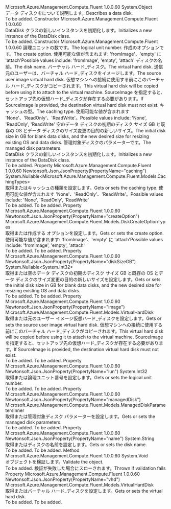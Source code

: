 <Type Name="DataDisk" FullName="Microsoft.Azure.Management.Compute.Fluent.Models.DataDisk">
  <TypeSignature Language="C#" Value="public class DataDisk" />
  <TypeSignature Language="ILAsm" Value=".class public auto ansi beforefieldinit DataDisk extends System.Object" />
  <TypeSignature Language="DocId" Value="T:Microsoft.Azure.Management.Compute.Fluent.Models.DataDisk" />
  <TypeSignature Language="VB.NET" Value="Public Class DataDisk" />
  <TypeSignature Language="F#" Value="type DataDisk = class" />
  <AssemblyInfo>
    <AssemblyName>Microsoft.Azure.Management.Compute.Fluent</AssemblyName>
    <AssemblyVersion>1.0.0.60</AssemblyVersion>
  </AssemblyInfo>
  <Base>
    <BaseTypeName>System.Object</BaseTypeName>
  </Base>
  <Interfaces />
  <Docs>
    <summary>
            <span data-ttu-id="c05a4-101">データ ディスクをについて説明します。</span><span class="sxs-lookup"><span data-stu-id="c05a4-101">Describes a data disk.</span></span>
            </summary>
    <remarks>To be added.</remarks>
  </Docs>
  <Members>
    <Member MemberName=".ctor">
      <MemberSignature Language="C#" Value="public DataDisk ();" />
      <MemberSignature Language="ILAsm" Value=".method public hidebysig specialname rtspecialname instance void .ctor() cil managed" />
      <MemberSignature Language="DocId" Value="M:Microsoft.Azure.Management.Compute.Fluent.Models.DataDisk.#ctor" />
      <MemberSignature Language="VB.NET" Value="Public Sub New ()" />
      <MemberType>Constructor</MemberType>
      <AssemblyInfo>
        <AssemblyName>Microsoft.Azure.Management.Compute.Fluent</AssemblyName>
        <AssemblyVersion>1.0.0.60</AssemblyVersion>
      </AssemblyInfo>
      <Parameters />
      <Docs>
        <summary>
            <span data-ttu-id="c05a4-102">DataDisk クラスの新しいインスタンスを初期化します。</span><span class="sxs-lookup"><span data-stu-id="c05a4-102">Initializes a new instance of the DataDisk class.</span></span>
            </summary>
        <remarks>To be added.</remarks>
      </Docs>
    </Member>
    <Member MemberName=".ctor">
      <MemberSignature Language="C#" Value="public DataDisk (int lun, Microsoft.Azure.Management.Compute.Fluent.Models.DiskCreateOptionTypes createOption, string name = null, Microsoft.Azure.Management.Compute.Fluent.Models.VirtualHardDisk vhd = null, Microsoft.Azure.Management.Compute.Fluent.Models.VirtualHardDisk image = null, Nullable&lt;Microsoft.Azure.Management.Compute.Fluent.Models.CachingTypes&gt; caching = null, Nullable&lt;int&gt; diskSizeGB = null, Microsoft.Azure.Management.Compute.Fluent.Models.ManagedDiskParametersInner managedDisk = null);" />
      <MemberSignature Language="ILAsm" Value=".method public hidebysig specialname rtspecialname instance void .ctor(int32 lun, valuetype Microsoft.Azure.Management.Compute.Fluent.Models.DiskCreateOptionTypes createOption, string name, class Microsoft.Azure.Management.Compute.Fluent.Models.VirtualHardDisk vhd, class Microsoft.Azure.Management.Compute.Fluent.Models.VirtualHardDisk image, valuetype System.Nullable`1&lt;valuetype Microsoft.Azure.Management.Compute.Fluent.Models.CachingTypes&gt; caching, valuetype System.Nullable`1&lt;int32&gt; diskSizeGB, class Microsoft.Azure.Management.Compute.Fluent.Models.ManagedDiskParametersInner managedDisk) cil managed" />
      <MemberSignature Language="DocId" Value="M:Microsoft.Azure.Management.Compute.Fluent.Models.DataDisk.#ctor(System.Int32,Microsoft.Azure.Management.Compute.Fluent.Models.DiskCreateOptionTypes,System.String,Microsoft.Azure.Management.Compute.Fluent.Models.VirtualHardDisk,Microsoft.Azure.Management.Compute.Fluent.Models.VirtualHardDisk,System.Nullable{Microsoft.Azure.Management.Compute.Fluent.Models.CachingTypes},System.Nullable{System.Int32},Microsoft.Azure.Management.Compute.Fluent.Models.ManagedDiskParametersInner)" />
      <MemberSignature Language="VB.NET" Value="Public Sub New (lun As Integer, createOption As DiskCreateOptionTypes, Optional name As String = null, Optional vhd As VirtualHardDisk = null, Optional image As VirtualHardDisk = null, Optional caching As Nullable(Of CachingTypes) = null, Optional diskSizeGB As Nullable(Of Integer) = null, Optional managedDisk As ManagedDiskParametersInner = null)" />
      <MemberSignature Language="F#" Value="new Microsoft.Azure.Management.Compute.Fluent.Models.DataDisk : int * Microsoft.Azure.Management.Compute.Fluent.Models.DiskCreateOptionTypes * string * Microsoft.Azure.Management.Compute.Fluent.Models.VirtualHardDisk * Microsoft.Azure.Management.Compute.Fluent.Models.VirtualHardDisk * Nullable&lt;Microsoft.Azure.Management.Compute.Fluent.Models.CachingTypes&gt; * Nullable&lt;int&gt; * Microsoft.Azure.Management.Compute.Fluent.Models.ManagedDiskParametersInner -&gt; Microsoft.Azure.Management.Compute.Fluent.Models.DataDisk" Usage="new Microsoft.Azure.Management.Compute.Fluent.Models.DataDisk (lun, createOption, name, vhd, image, caching, diskSizeGB, managedDisk)" />
      <MemberType>Constructor</MemberType>
      <AssemblyInfo>
        <AssemblyName>Microsoft.Azure.Management.Compute.Fluent</AssemblyName>
        <AssemblyVersion>1.0.0.60</AssemblyVersion>
      </AssemblyInfo>
      <Parameters>
        <Parameter Name="lun" Type="System.Int32" />
        <Parameter Name="createOption" Type="Microsoft.Azure.Management.Compute.Fluent.Models.DiskCreateOptionTypes" />
        <Parameter Name="name" Type="System.String" />
        <Parameter Name="vhd" Type="Microsoft.Azure.Management.Compute.Fluent.Models.VirtualHardDisk" />
        <Parameter Name="image" Type="Microsoft.Azure.Management.Compute.Fluent.Models.VirtualHardDisk" />
        <Parameter Name="caching" Type="System.Nullable&lt;Microsoft.Azure.Management.Compute.Fluent.Models.CachingTypes&gt;" />
        <Parameter Name="diskSizeGB" Type="System.Nullable&lt;System.Int32&gt;" />
        <Parameter Name="managedDisk" Type="Microsoft.Azure.Management.Compute.Fluent.Models.ManagedDiskParametersInner" />
      </Parameters>
      <Docs>
        <param name="lun"><span data-ttu-id="c05a4-103">論理ユニットの数です。</span><span class="sxs-lookup"><span data-stu-id="c05a4-103">The logical unit number.</span></span></param>
        <param name="createOption"><span data-ttu-id="c05a4-104">作成のオプションです。</span><span class="sxs-lookup"><span data-stu-id="c05a4-104">The create option.</span></span> <span data-ttu-id="c05a4-105">使用可能な値が含まれます: 'fromImage'、'empty' に 'attach'</span><span class="sxs-lookup"><span data-stu-id="c05a4-105">Possible values include: 'fromImage', 'empty', 'attach'</span></span></param>
        <param name="name"><span data-ttu-id="c05a4-106">ディスクの名前。</span><span class="sxs-lookup"><span data-stu-id="c05a4-106">The disk name.</span></span></param>
        <param name="vhd"><span data-ttu-id="c05a4-107">バーチャル ハード_ディスク。</span><span class="sxs-lookup"><span data-stu-id="c05a4-107">The virtual hard disk.</span></span></param>
        <param name="image"><span data-ttu-id="c05a4-108">送信元のユーザーは、バーチャル ハード_ディスクをイメージします。</span><span class="sxs-lookup"><span data-stu-id="c05a4-108">The source user image virtual hard disk.</span></span> <span data-ttu-id="c05a4-109">仮想マシンへの接続に使用する前にこのバーチャル ハード_ディスクがコピーされます。</span><span class="sxs-lookup"><span data-stu-id="c05a4-109">This virtual hard disk will be copied before using it to attach to the virtual machine.</span></span> <span data-ttu-id="c05a4-110">SourceImage を指定すると、セットアップ先の仮想ハード_ディスクが存在する必要があります。</span><span class="sxs-lookup"><span data-stu-id="c05a4-110">If SourceImage is provided, the destination virtual hard disk must not exist.</span></span></param>
        <param name="caching"><span data-ttu-id="c05a4-111">キャッシュの型。</span><span class="sxs-lookup"><span data-stu-id="c05a4-111">The caching type.</span></span> <span data-ttu-id="c05a4-112">使用可能な値が含まれます 'None'、'ReadOnly'、'ReadWrite'。</span><span class="sxs-lookup"><span data-stu-id="c05a4-112">Possible values include: 'None', 'ReadOnly', 'ReadWrite'</span></span></param>
        <param name="diskSizeGB"><span data-ttu-id="c05a4-113">空のデータ ディスクの初期のディスク サイズ GB と既存の OS とデータ ディスクのサイズ変更の目的の新しいサイズ。</span><span class="sxs-lookup"><span data-stu-id="c05a4-113">The initial disk size in GB for blank data disks, and the new desired size for resizing existing OS and data disks.</span></span></param>
        <param name="managedDisk"><span data-ttu-id="c05a4-114">管理対象ディスクのパラメーターです。</span><span class="sxs-lookup"><span data-stu-id="c05a4-114">The managed disk parameters.</span></span></param>
        <summary>
            <span data-ttu-id="c05a4-115">DataDisk クラスの新しいインスタンスを初期化します。</span><span class="sxs-lookup"><span data-stu-id="c05a4-115">Initializes a new instance of the DataDisk class.</span></span>
            </summary>
        <remarks>To be added.</remarks>
      </Docs>
    </Member>
    <Member MemberName="Caching">
      <MemberSignature Language="C#" Value="public Nullable&lt;Microsoft.Azure.Management.Compute.Fluent.Models.CachingTypes&gt; Caching { get; set; }" />
      <MemberSignature Language="ILAsm" Value=".property instance valuetype System.Nullable`1&lt;valuetype Microsoft.Azure.Management.Compute.Fluent.Models.CachingTypes&gt; Caching" />
      <MemberSignature Language="DocId" Value="P:Microsoft.Azure.Management.Compute.Fluent.Models.DataDisk.Caching" />
      <MemberSignature Language="VB.NET" Value="Public Property Caching As Nullable(Of CachingTypes)" />
      <MemberSignature Language="F#" Value="member this.Caching : Nullable&lt;Microsoft.Azure.Management.Compute.Fluent.Models.CachingTypes&gt; with get, set" Usage="Microsoft.Azure.Management.Compute.Fluent.Models.DataDisk.Caching" />
      <MemberType>Property</MemberType>
      <AssemblyInfo>
        <AssemblyName>Microsoft.Azure.Management.Compute.Fluent</AssemblyName>
        <AssemblyVersion>1.0.0.60</AssemblyVersion>
      </AssemblyInfo>
      <Attributes>
        <Attribute>
          <AttributeName>Newtonsoft.Json.JsonProperty(PropertyName="caching")</AttributeName>
        </Attribute>
      </Attributes>
      <ReturnValue>
        <ReturnType>System.Nullable&lt;Microsoft.Azure.Management.Compute.Fluent.Models.CachingTypes&gt;</ReturnType>
      </ReturnValue>
      <Docs>
        <summary>
            <span data-ttu-id="c05a4-116">取得またはキャッシュの種類を設定します。</span><span class="sxs-lookup"><span data-stu-id="c05a4-116">Gets or sets the caching type.</span></span> <span data-ttu-id="c05a4-117">使用可能な値が含まれます 'None'、'ReadOnly'、'ReadWrite'。</span><span class="sxs-lookup"><span data-stu-id="c05a4-117">Possible values include: 'None', 'ReadOnly', 'ReadWrite'</span></span>
            </summary>
        <value>To be added.</value>
        <remarks>To be added.</remarks>
      </Docs>
    </Member>
    <Member MemberName="CreateOption">
      <MemberSignature Language="C#" Value="public Microsoft.Azure.Management.Compute.Fluent.Models.DiskCreateOptionTypes CreateOption { get; set; }" />
      <MemberSignature Language="ILAsm" Value=".property instance valuetype Microsoft.Azure.Management.Compute.Fluent.Models.DiskCreateOptionTypes CreateOption" />
      <MemberSignature Language="DocId" Value="P:Microsoft.Azure.Management.Compute.Fluent.Models.DataDisk.CreateOption" />
      <MemberSignature Language="VB.NET" Value="Public Property CreateOption As DiskCreateOptionTypes" />
      <MemberSignature Language="F#" Value="member this.CreateOption : Microsoft.Azure.Management.Compute.Fluent.Models.DiskCreateOptionTypes with get, set" Usage="Microsoft.Azure.Management.Compute.Fluent.Models.DataDisk.CreateOption" />
      <MemberType>Property</MemberType>
      <AssemblyInfo>
        <AssemblyName>Microsoft.Azure.Management.Compute.Fluent</AssemblyName>
        <AssemblyVersion>1.0.0.60</AssemblyVersion>
      </AssemblyInfo>
      <Attributes>
        <Attribute>
          <AttributeName>Newtonsoft.Json.JsonProperty(PropertyName="createOption")</AttributeName>
        </Attribute>
      </Attributes>
      <ReturnValue>
        <ReturnType>Microsoft.Azure.Management.Compute.Fluent.Models.DiskCreateOptionTypes</ReturnType>
      </ReturnValue>
      <Docs>
        <summary>
            <span data-ttu-id="c05a4-118">取得または作成する オプションを設定します。</span><span class="sxs-lookup"><span data-stu-id="c05a4-118">Gets or sets the create option.</span></span> <span data-ttu-id="c05a4-119">使用可能な値が含まれます: 'fromImage'、'empty' に 'attach'</span><span class="sxs-lookup"><span data-stu-id="c05a4-119">Possible values include: 'fromImage', 'empty', 'attach'</span></span>
            </summary>
        <value>To be added.</value>
        <remarks>To be added.</remarks>
      </Docs>
    </Member>
    <Member MemberName="DiskSizeGB">
      <MemberSignature Language="C#" Value="public Nullable&lt;int&gt; DiskSizeGB { get; set; }" />
      <MemberSignature Language="ILAsm" Value=".property instance valuetype System.Nullable`1&lt;int32&gt; DiskSizeGB" />
      <MemberSignature Language="DocId" Value="P:Microsoft.Azure.Management.Compute.Fluent.Models.DataDisk.DiskSizeGB" />
      <MemberSignature Language="VB.NET" Value="Public Property DiskSizeGB As Nullable(Of Integer)" />
      <MemberSignature Language="F#" Value="member this.DiskSizeGB : Nullable&lt;int&gt; with get, set" Usage="Microsoft.Azure.Management.Compute.Fluent.Models.DataDisk.DiskSizeGB" />
      <MemberType>Property</MemberType>
      <AssemblyInfo>
        <AssemblyName>Microsoft.Azure.Management.Compute.Fluent</AssemblyName>
        <AssemblyVersion>1.0.0.60</AssemblyVersion>
      </AssemblyInfo>
      <Attributes>
        <Attribute>
          <AttributeName>Newtonsoft.Json.JsonProperty(PropertyName="diskSizeGB")</AttributeName>
        </Attribute>
      </Attributes>
      <ReturnValue>
        <ReturnType>System.Nullable&lt;System.Int32&gt;</ReturnType>
      </ReturnValue>
      <Docs>
        <summary>
            <span data-ttu-id="c05a4-120">取得または空のデータ ディスクの初期のディスク サイズ GB と既存の OS とデータ ディスクのサイズ変更の目的の新しいサイズを設定します。</span><span class="sxs-lookup"><span data-stu-id="c05a4-120">Gets or sets the initial disk size in GB for blank data disks, and the new desired size for resizing existing OS and data disks.</span></span>
            </summary>
        <value>To be added.</value>
        <remarks>To be added.</remarks>
      </Docs>
    </Member>
    <Member MemberName="Image">
      <MemberSignature Language="C#" Value="public Microsoft.Azure.Management.Compute.Fluent.Models.VirtualHardDisk Image { get; set; }" />
      <MemberSignature Language="ILAsm" Value=".property instance class Microsoft.Azure.Management.Compute.Fluent.Models.VirtualHardDisk Image" />
      <MemberSignature Language="DocId" Value="P:Microsoft.Azure.Management.Compute.Fluent.Models.DataDisk.Image" />
      <MemberSignature Language="VB.NET" Value="Public Property Image As VirtualHardDisk" />
      <MemberSignature Language="F#" Value="member this.Image : Microsoft.Azure.Management.Compute.Fluent.Models.VirtualHardDisk with get, set" Usage="Microsoft.Azure.Management.Compute.Fluent.Models.DataDisk.Image" />
      <MemberType>Property</MemberType>
      <AssemblyInfo>
        <AssemblyName>Microsoft.Azure.Management.Compute.Fluent</AssemblyName>
        <AssemblyVersion>1.0.0.60</AssemblyVersion>
      </AssemblyInfo>
      <Attributes>
        <Attribute>
          <AttributeName>Newtonsoft.Json.JsonProperty(PropertyName="image")</AttributeName>
        </Attribute>
      </Attributes>
      <ReturnValue>
        <ReturnType>Microsoft.Azure.Management.Compute.Fluent.Models.VirtualHardDisk</ReturnType>
      </ReturnValue>
      <Docs>
        <summary>
            <span data-ttu-id="c05a4-121">取得または元のユーザー イメージ仮想ハード_ディスクを設定します。</span><span class="sxs-lookup"><span data-stu-id="c05a4-121">Gets or sets the source user image virtual hard disk.</span></span> <span data-ttu-id="c05a4-122">仮想マシンへの接続に使用する前にこのバーチャル ハード_ディスクがコピーされます。</span><span class="sxs-lookup"><span data-stu-id="c05a4-122">This virtual hard disk will be copied before using it to attach to the virtual machine.</span></span> <span data-ttu-id="c05a4-123">SourceImage を指定すると、セットアップ先の仮想ハード_ディスクが存在する必要があります。</span><span class="sxs-lookup"><span data-stu-id="c05a4-123">If SourceImage is provided, the destination virtual hard disk must not exist.</span></span>
            </summary>
        <value>To be added.</value>
        <remarks>To be added.</remarks>
      </Docs>
    </Member>
    <Member MemberName="Lun">
      <MemberSignature Language="C#" Value="public int Lun { get; set; }" />
      <MemberSignature Language="ILAsm" Value=".property instance int32 Lun" />
      <MemberSignature Language="DocId" Value="P:Microsoft.Azure.Management.Compute.Fluent.Models.DataDisk.Lun" />
      <MemberSignature Language="VB.NET" Value="Public Property Lun As Integer" />
      <MemberSignature Language="F#" Value="member this.Lun : int with get, set" Usage="Microsoft.Azure.Management.Compute.Fluent.Models.DataDisk.Lun" />
      <MemberType>Property</MemberType>
      <AssemblyInfo>
        <AssemblyName>Microsoft.Azure.Management.Compute.Fluent</AssemblyName>
        <AssemblyVersion>1.0.0.60</AssemblyVersion>
      </AssemblyInfo>
      <Attributes>
        <Attribute>
          <AttributeName>Newtonsoft.Json.JsonProperty(PropertyName="lun")</AttributeName>
        </Attribute>
      </Attributes>
      <ReturnValue>
        <ReturnType>System.Int32</ReturnType>
      </ReturnValue>
      <Docs>
        <summary>
            <span data-ttu-id="c05a4-124">取得または論理ユニット番号を設定します。</span><span class="sxs-lookup"><span data-stu-id="c05a4-124">Gets or sets the logical unit number.</span></span>
            </summary>
        <value>To be added.</value>
        <remarks>To be added.</remarks>
      </Docs>
    </Member>
    <Member MemberName="ManagedDisk">
      <MemberSignature Language="C#" Value="public Microsoft.Azure.Management.Compute.Fluent.Models.ManagedDiskParametersInner ManagedDisk { get; set; }" />
      <MemberSignature Language="ILAsm" Value=".property instance class Microsoft.Azure.Management.Compute.Fluent.Models.ManagedDiskParametersInner ManagedDisk" />
      <MemberSignature Language="DocId" Value="P:Microsoft.Azure.Management.Compute.Fluent.Models.DataDisk.ManagedDisk" />
      <MemberSignature Language="VB.NET" Value="Public Property ManagedDisk As ManagedDiskParametersInner" />
      <MemberSignature Language="F#" Value="member this.ManagedDisk : Microsoft.Azure.Management.Compute.Fluent.Models.ManagedDiskParametersInner with get, set" Usage="Microsoft.Azure.Management.Compute.Fluent.Models.DataDisk.ManagedDisk" />
      <MemberType>Property</MemberType>
      <AssemblyInfo>
        <AssemblyName>Microsoft.Azure.Management.Compute.Fluent</AssemblyName>
        <AssemblyVersion>1.0.0.60</AssemblyVersion>
      </AssemblyInfo>
      <Attributes>
        <Attribute>
          <AttributeName>Newtonsoft.Json.JsonProperty(PropertyName="managedDisk")</AttributeName>
        </Attribute>
      </Attributes>
      <ReturnValue>
        <ReturnType>Microsoft.Azure.Management.Compute.Fluent.Models.ManagedDiskParametersInner</ReturnType>
      </ReturnValue>
      <Docs>
        <summary>
            <span data-ttu-id="c05a4-125">取得または管理対象ディスク パラメーターを設定します。</span><span class="sxs-lookup"><span data-stu-id="c05a4-125">Gets or sets the managed disk parameters.</span></span>
            </summary>
        <value>To be added.</value>
        <remarks>To be added.</remarks>
      </Docs>
    </Member>
    <Member MemberName="Name">
      <MemberSignature Language="C#" Value="public string Name { get; set; }" />
      <MemberSignature Language="ILAsm" Value=".property instance string Name" />
      <MemberSignature Language="DocId" Value="P:Microsoft.Azure.Management.Compute.Fluent.Models.DataDisk.Name" />
      <MemberSignature Language="VB.NET" Value="Public Property Name As String" />
      <MemberSignature Language="F#" Value="member this.Name : string with get, set" Usage="Microsoft.Azure.Management.Compute.Fluent.Models.DataDisk.Name" />
      <MemberType>Property</MemberType>
      <AssemblyInfo>
        <AssemblyName>Microsoft.Azure.Management.Compute.Fluent</AssemblyName>
        <AssemblyVersion>1.0.0.60</AssemblyVersion>
      </AssemblyInfo>
      <Attributes>
        <Attribute>
          <AttributeName>Newtonsoft.Json.JsonProperty(PropertyName="name")</AttributeName>
        </Attribute>
      </Attributes>
      <ReturnValue>
        <ReturnType>System.String</ReturnType>
      </ReturnValue>
      <Docs>
        <summary>
            <span data-ttu-id="c05a4-126">取得またはディスクの名前を設定します。</span><span class="sxs-lookup"><span data-stu-id="c05a4-126">Gets or sets the disk name.</span></span>
            </summary>
        <value>To be added.</value>
        <remarks>To be added.</remarks>
      </Docs>
    </Member>
    <Member MemberName="Validate">
      <MemberSignature Language="C#" Value="public virtual void Validate ();" />
      <MemberSignature Language="ILAsm" Value=".method public hidebysig newslot virtual instance void Validate() cil managed" />
      <MemberSignature Language="DocId" Value="M:Microsoft.Azure.Management.Compute.Fluent.Models.DataDisk.Validate" />
      <MemberSignature Language="VB.NET" Value="Public Overridable Sub Validate ()" />
      <MemberSignature Language="F#" Value="abstract member Validate : unit -&gt; unit&#xA;override this.Validate : unit -&gt; unit" Usage="dataDisk.Validate " />
      <MemberType>Method</MemberType>
      <AssemblyInfo>
        <AssemblyName>Microsoft.Azure.Management.Compute.Fluent</AssemblyName>
        <AssemblyVersion>1.0.0.60</AssemblyVersion>
      </AssemblyInfo>
      <ReturnValue>
        <ReturnType>System.Void</ReturnType>
      </ReturnValue>
      <Parameters />
      <Docs>
        <summary>
            <span data-ttu-id="c05a4-127">オブジェクトを検証します。</span><span class="sxs-lookup"><span data-stu-id="c05a4-127">Validate the object.</span></span>
            </summary>
        <remarks>To be added.</remarks>
        <exception cref="T:Microsoft.Rest.ValidationException">
            <span data-ttu-id="c05a4-128">検証が失敗した場合にスローされます。</span><span class="sxs-lookup"><span data-stu-id="c05a4-128">Thrown if validation fails</span></span>
            </exception>
      </Docs>
    </Member>
    <Member MemberName="Vhd">
      <MemberSignature Language="C#" Value="public Microsoft.Azure.Management.Compute.Fluent.Models.VirtualHardDisk Vhd { get; set; }" />
      <MemberSignature Language="ILAsm" Value=".property instance class Microsoft.Azure.Management.Compute.Fluent.Models.VirtualHardDisk Vhd" />
      <MemberSignature Language="DocId" Value="P:Microsoft.Azure.Management.Compute.Fluent.Models.DataDisk.Vhd" />
      <MemberSignature Language="VB.NET" Value="Public Property Vhd As VirtualHardDisk" />
      <MemberSignature Language="F#" Value="member this.Vhd : Microsoft.Azure.Management.Compute.Fluent.Models.VirtualHardDisk with get, set" Usage="Microsoft.Azure.Management.Compute.Fluent.Models.DataDisk.Vhd" />
      <MemberType>Property</MemberType>
      <AssemblyInfo>
        <AssemblyName>Microsoft.Azure.Management.Compute.Fluent</AssemblyName>
        <AssemblyVersion>1.0.0.60</AssemblyVersion>
      </AssemblyInfo>
      <Attributes>
        <Attribute>
          <AttributeName>Newtonsoft.Json.JsonProperty(PropertyName="vhd")</AttributeName>
        </Attribute>
      </Attributes>
      <ReturnValue>
        <ReturnType>Microsoft.Azure.Management.Compute.Fluent.Models.VirtualHardDisk</ReturnType>
      </ReturnValue>
      <Docs>
        <summary>
            <span data-ttu-id="c05a4-129">取得またはバーチャル ハード_ディスクを設定します。</span><span class="sxs-lookup"><span data-stu-id="c05a4-129">Gets or sets the virtual hard disk.</span></span>
            </summary>
        <value>To be added.</value>
        <remarks>To be added.</remarks>
      </Docs>
    </Member>
  </Members>
</Type>